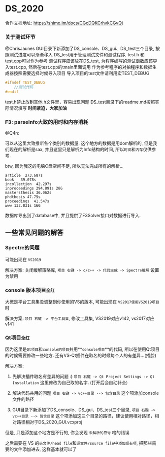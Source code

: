 # DS_2020

合作文档地址:
https://shimo.im/docs/CGcDQKCrhvkCGvQj

### 关于测试环节
@ChrisJaunes
GUI目录下新添加了DS_console、DS_gui、DS_test三个目录, 按照测试进度可以渐渐移入
DS_test用于管理测试文件和测试程序, test.h 和test.cpp可以作为参考
测试程序应该放在DS_test, 为程序编写的测试函数应该导入test.cpp, 然后在test.cpp的tmain里面调用
作为参考程序的对拍程序和数据生成器按照需要选择时候导入项目
导入项目的test文件请利用宏TEST_DEBUG
```cpp
#ifndef TEST_DEBUG
    //测试代码
#endif
```
test.h禁止放到其他.h文件里，容易出现问题
DS_test目录下的readme.md按照实际情况填写
**时间紧迫，大家加油**

### F3: parseInfo大致的用时和内存消耗

@Q4n:

可以从这里大致推断各个类别的数据量. 这个地方的数据是用dom解析的, 但是我们现在的解析是sax, 并且这里只是解析为Info结构的时间, 所以`时间`和`内存`仅供参考.

btw, 因为我这的电脑C盘空间不足, 所以无法完成所有的解析...

```
article  273.687s
book   39.078s
incollection  42.297s
inproceedings 294.891s 28G
mastersthesis 36.062s
phdthesis 47.75s
proceedings  41.547s
www 132.031s 16G
```

数据库导出到了database中, 并且提供了F3Solver接口对数据进行导入.

## 一些常见问题的解答

### Spectre的问题

可能出现在 `VS2019`

解决方案: 关闭缓解策略库, `项目 右键 -> c/c++ -> 代码生成 -> Spectre缓解` 设置为禁用

### console 版本项目`全红`

大概是平台工具集没调整到你使用的VS的版本, 可能出现在 `VS2017使用VS2019项目` 时

解决方案: `项目 右键 -> 平台工具集`, 修改工具集, VS2019对应v142, vs2017对应v141

### Qt项目`全红`

因为这里是`Qt项目`和`console的项目`共用**`console项目`**的代码, 所以在使用Qt项目的时候需要修改一些地方. 还有VS-Qt插件在取名的时候每个人的有差异...(捂脸)

解决方案: 

1. 先解决插件取名有差异的问题 :)
`项目 右键 -> Qt Project Settings -> Qt Installation` 这里修改为自己取的名字.
(打开后会自动补全)

2. 解决代码共用的问题
`项目 右键 -> vc++目录 --> 包含目录` 这个项添加console文件的路径

3. GUI目录下新添加了DS_console、DS_gui、DS_test三个目录, `项目 右键 -> vc++目录 --> 包含目录` 这个项添加这三个目录的路径，建议使用相对路径，相对路径相对于DS_2020_GUI.vcxproj

但是, 只是添加这个地方是不行的, 你会发现 `未解析的符号` 啥的错误

之后需要在 VS 的`头文件/head file`和`源文件/source file`中`添加现有项`, 把那些需要的文件添加进去, 这样基本就可以了 
















